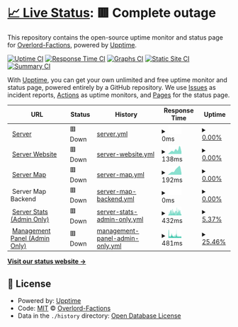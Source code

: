# [📈 Live Status](https://uptime.overlordmc.net): <!--live status--> **🟥 Complete outage**

This repository contains the open-source uptime monitor and status page for [Overlord-Factions](https://uptime.overlordmc.net), powered by [Upptime](https://github.com/upptime/upptime).

[![Uptime CI](https://github.com/Overlord-Factions/upptime/workflows/Uptime%20CI/badge.svg)](https://github.com/Overlord-Factions/upptime/actions?query=workflow%3A%22Uptime+CI%22)
[![Response Time CI](https://github.com/Overlord-Factions/upptime/workflows/Response%20Time%20CI/badge.svg)](https://github.com/Overlord-Factions/upptime/actions?query=workflow%3A%22Response+Time+CI%22)
[![Graphs CI](https://github.com/Overlord-Factions/upptime/workflows/Graphs%20CI/badge.svg)](https://github.com/Overlord-Factions/upptime/actions?query=workflow%3A%22Graphs+CI%22)
[![Static Site CI](https://github.com/Overlord-Factions/upptime/workflows/Static%20Site%20CI/badge.svg)](https://github.com/Overlord-Factions/upptime/actions?query=workflow%3A%22Static+Site+CI%22)
[![Summary CI](https://github.com/Overlord-Factions/upptime/workflows/Summary%20CI/badge.svg)](https://github.com/Overlord-Factions/upptime/actions?query=workflow%3A%22Summary+CI%22)

With [Upptime](https://upptime.js.org), you can get your own unlimited and free uptime monitor and status page, powered entirely by a GitHub repository. We use [Issues](https://github.com/Overlord-Factions/upptime/issues) as incident reports, [Actions](https://github.com/Overlord-Factions/upptime/actions) as uptime monitors, and [Pages](https://uptime.overlordmc.net) for the status page.

<!--start: status pages-->
<!-- This summary is generated by Upptime (https://github.com/upptime/upptime) -->
<!-- Do not edit this manually, your changes will be overwritten -->
<!-- prettier-ignore -->
| URL | Status | History | Response Time | Uptime |
| --- | ------ | ------- | ------------- | ------ |
| <img alt="" src="https://icons.duckduckgo.com/ip3/null.ico" height="13"> [Server](overlordmc.net) | 🟥 Down | [server.yml](https://github.com/Overlord-Factions/upptime/commits/HEAD/history/server.yml) | <details><summary><img alt="Response time graph" src="./graphs/server/response-time-week.png" height="20"> 0ms</summary><br><a href="https://uptime.overlordmc.net/history/server"><img alt="Response time 0" src="https://img.shields.io/endpoint?url=https%3A%2F%2Fraw.githubusercontent.com%2FOverlord-Factions%2Fupptime%2FHEAD%2Fapi%2Fserver%2Fresponse-time.json"></a><br><a href="https://uptime.overlordmc.net/history/server"><img alt="24-hour response time 0" src="https://img.shields.io/endpoint?url=https%3A%2F%2Fraw.githubusercontent.com%2FOverlord-Factions%2Fupptime%2FHEAD%2Fapi%2Fserver%2Fresponse-time-day.json"></a><br><a href="https://uptime.overlordmc.net/history/server"><img alt="7-day response time 0" src="https://img.shields.io/endpoint?url=https%3A%2F%2Fraw.githubusercontent.com%2FOverlord-Factions%2Fupptime%2FHEAD%2Fapi%2Fserver%2Fresponse-time-week.json"></a><br><a href="https://uptime.overlordmc.net/history/server"><img alt="30-day response time 0" src="https://img.shields.io/endpoint?url=https%3A%2F%2Fraw.githubusercontent.com%2FOverlord-Factions%2Fupptime%2FHEAD%2Fapi%2Fserver%2Fresponse-time-month.json"></a><br><a href="https://uptime.overlordmc.net/history/server"><img alt="1-year response time 0" src="https://img.shields.io/endpoint?url=https%3A%2F%2Fraw.githubusercontent.com%2FOverlord-Factions%2Fupptime%2FHEAD%2Fapi%2Fserver%2Fresponse-time-year.json"></a></details> | <details><summary><a href="https://uptime.overlordmc.net/history/server">0.00%</a></summary><a href="https://uptime.overlordmc.net/history/server"><img alt="All-time uptime 0.00%" src="https://img.shields.io/endpoint?url=https%3A%2F%2Fraw.githubusercontent.com%2FOverlord-Factions%2Fupptime%2FHEAD%2Fapi%2Fserver%2Fuptime.json"></a><br><a href="https://uptime.overlordmc.net/history/server"><img alt="24-hour uptime 0.00%" src="https://img.shields.io/endpoint?url=https%3A%2F%2Fraw.githubusercontent.com%2FOverlord-Factions%2Fupptime%2FHEAD%2Fapi%2Fserver%2Fuptime-day.json"></a><br><a href="https://uptime.overlordmc.net/history/server"><img alt="7-day uptime 0.00%" src="https://img.shields.io/endpoint?url=https%3A%2F%2Fraw.githubusercontent.com%2FOverlord-Factions%2Fupptime%2FHEAD%2Fapi%2Fserver%2Fuptime-week.json"></a><br><a href="https://uptime.overlordmc.net/history/server"><img alt="30-day uptime 4.67%" src="https://img.shields.io/endpoint?url=https%3A%2F%2Fraw.githubusercontent.com%2FOverlord-Factions%2Fupptime%2FHEAD%2Fapi%2Fserver%2Fuptime-month.json"></a><br><a href="https://uptime.overlordmc.net/history/server"><img alt="1-year uptime 0.00%" src="https://img.shields.io/endpoint?url=https%3A%2F%2Fraw.githubusercontent.com%2FOverlord-Factions%2Fupptime%2FHEAD%2Fapi%2Fserver%2Fuptime-year.json"></a></details>
| <img alt="" src="https://icons.duckduckgo.com/ip3/overlordmc.net.ico" height="13"> [Server Website](https://overlordmc.net) | 🟥 Down | [server-website.yml](https://github.com/Overlord-Factions/upptime/commits/HEAD/history/server-website.yml) | <details><summary><img alt="Response time graph" src="./graphs/server-website/response-time-week.png" height="20"> 138ms</summary><br><a href="https://uptime.overlordmc.net/history/server-website"><img alt="Response time 87" src="https://img.shields.io/endpoint?url=https%3A%2F%2Fraw.githubusercontent.com%2FOverlord-Factions%2Fupptime%2FHEAD%2Fapi%2Fserver-website%2Fresponse-time.json"></a><br><a href="https://uptime.overlordmc.net/history/server-website"><img alt="24-hour response time 80" src="https://img.shields.io/endpoint?url=https%3A%2F%2Fraw.githubusercontent.com%2FOverlord-Factions%2Fupptime%2FHEAD%2Fapi%2Fserver-website%2Fresponse-time-day.json"></a><br><a href="https://uptime.overlordmc.net/history/server-website"><img alt="7-day response time 138" src="https://img.shields.io/endpoint?url=https%3A%2F%2Fraw.githubusercontent.com%2FOverlord-Factions%2Fupptime%2FHEAD%2Fapi%2Fserver-website%2Fresponse-time-week.json"></a><br><a href="https://uptime.overlordmc.net/history/server-website"><img alt="30-day response time 155" src="https://img.shields.io/endpoint?url=https%3A%2F%2Fraw.githubusercontent.com%2FOverlord-Factions%2Fupptime%2FHEAD%2Fapi%2Fserver-website%2Fresponse-time-month.json"></a><br><a href="https://uptime.overlordmc.net/history/server-website"><img alt="1-year response time 94" src="https://img.shields.io/endpoint?url=https%3A%2F%2Fraw.githubusercontent.com%2FOverlord-Factions%2Fupptime%2FHEAD%2Fapi%2Fserver-website%2Fresponse-time-year.json"></a></details> | <details><summary><a href="https://uptime.overlordmc.net/history/server-website">0.00%</a></summary><a href="https://uptime.overlordmc.net/history/server-website"><img alt="All-time uptime 15.71%" src="https://img.shields.io/endpoint?url=https%3A%2F%2Fraw.githubusercontent.com%2FOverlord-Factions%2Fupptime%2FHEAD%2Fapi%2Fserver-website%2Fuptime.json"></a><br><a href="https://uptime.overlordmc.net/history/server-website"><img alt="24-hour uptime 0.00%" src="https://img.shields.io/endpoint?url=https%3A%2F%2Fraw.githubusercontent.com%2FOverlord-Factions%2Fupptime%2FHEAD%2Fapi%2Fserver-website%2Fuptime-day.json"></a><br><a href="https://uptime.overlordmc.net/history/server-website"><img alt="7-day uptime 0.00%" src="https://img.shields.io/endpoint?url=https%3A%2F%2Fraw.githubusercontent.com%2FOverlord-Factions%2Fupptime%2FHEAD%2Fapi%2Fserver-website%2Fuptime-week.json"></a><br><a href="https://uptime.overlordmc.net/history/server-website"><img alt="30-day uptime 4.67%" src="https://img.shields.io/endpoint?url=https%3A%2F%2Fraw.githubusercontent.com%2FOverlord-Factions%2Fupptime%2FHEAD%2Fapi%2Fserver-website%2Fuptime-month.json"></a><br><a href="https://uptime.overlordmc.net/history/server-website"><img alt="1-year uptime 0.00%" src="https://img.shields.io/endpoint?url=https%3A%2F%2Fraw.githubusercontent.com%2FOverlord-Factions%2Fupptime%2FHEAD%2Fapi%2Fserver-website%2Fuptime-year.json"></a></details>
| <img alt="" src="https://icons.duckduckgo.com/ip3/map.overlordmc.net.ico" height="13"> [Server Map](https://map.overlordmc.net) | 🟥 Down | [server-map.yml](https://github.com/Overlord-Factions/upptime/commits/HEAD/history/server-map.yml) | <details><summary><img alt="Response time graph" src="./graphs/server-map/response-time-week.png" height="20"> 192ms</summary><br><a href="https://uptime.overlordmc.net/history/server-map"><img alt="Response time 96" src="https://img.shields.io/endpoint?url=https%3A%2F%2Fraw.githubusercontent.com%2FOverlord-Factions%2Fupptime%2FHEAD%2Fapi%2Fserver-map%2Fresponse-time.json"></a><br><a href="https://uptime.overlordmc.net/history/server-map"><img alt="24-hour response time 68" src="https://img.shields.io/endpoint?url=https%3A%2F%2Fraw.githubusercontent.com%2FOverlord-Factions%2Fupptime%2FHEAD%2Fapi%2Fserver-map%2Fresponse-time-day.json"></a><br><a href="https://uptime.overlordmc.net/history/server-map"><img alt="7-day response time 192" src="https://img.shields.io/endpoint?url=https%3A%2F%2Fraw.githubusercontent.com%2FOverlord-Factions%2Fupptime%2FHEAD%2Fapi%2Fserver-map%2Fresponse-time-week.json"></a><br><a href="https://uptime.overlordmc.net/history/server-map"><img alt="30-day response time 150" src="https://img.shields.io/endpoint?url=https%3A%2F%2Fraw.githubusercontent.com%2FOverlord-Factions%2Fupptime%2FHEAD%2Fapi%2Fserver-map%2Fresponse-time-month.json"></a><br><a href="https://uptime.overlordmc.net/history/server-map"><img alt="1-year response time 102" src="https://img.shields.io/endpoint?url=https%3A%2F%2Fraw.githubusercontent.com%2FOverlord-Factions%2Fupptime%2FHEAD%2Fapi%2Fserver-map%2Fresponse-time-year.json"></a></details> | <details><summary><a href="https://uptime.overlordmc.net/history/server-map">0.00%</a></summary><a href="https://uptime.overlordmc.net/history/server-map"><img alt="All-time uptime 24.50%" src="https://img.shields.io/endpoint?url=https%3A%2F%2Fraw.githubusercontent.com%2FOverlord-Factions%2Fupptime%2FHEAD%2Fapi%2Fserver-map%2Fuptime.json"></a><br><a href="https://uptime.overlordmc.net/history/server-map"><img alt="24-hour uptime 0.00%" src="https://img.shields.io/endpoint?url=https%3A%2F%2Fraw.githubusercontent.com%2FOverlord-Factions%2Fupptime%2FHEAD%2Fapi%2Fserver-map%2Fuptime-day.json"></a><br><a href="https://uptime.overlordmc.net/history/server-map"><img alt="7-day uptime 0.00%" src="https://img.shields.io/endpoint?url=https%3A%2F%2Fraw.githubusercontent.com%2FOverlord-Factions%2Fupptime%2FHEAD%2Fapi%2Fserver-map%2Fuptime-week.json"></a><br><a href="https://uptime.overlordmc.net/history/server-map"><img alt="30-day uptime 4.67%" src="https://img.shields.io/endpoint?url=https%3A%2F%2Fraw.githubusercontent.com%2FOverlord-Factions%2Fupptime%2FHEAD%2Fapi%2Fserver-map%2Fuptime-month.json"></a><br><a href="https://uptime.overlordmc.net/history/server-map"><img alt="1-year uptime 0.00%" src="https://img.shields.io/endpoint?url=https%3A%2F%2Fraw.githubusercontent.com%2FOverlord-Factions%2Fupptime%2FHEAD%2Fapi%2Fserver-map%2Fuptime-year.json"></a></details>
| <img alt="" src="https://icons.duckduckgo.com/ip3/null.ico" height="13"> Server Map Backend | 🟥 Down | [server-map-backend.yml](https://github.com/Overlord-Factions/upptime/commits/HEAD/history/server-map-backend.yml) | <details><summary><img alt="Response time graph" src="./graphs/server-map-backend/response-time-week.png" height="20"> 0ms</summary><br><a href="https://uptime.overlordmc.net/history/server-map-backend"><img alt="Response time 0" src="https://img.shields.io/endpoint?url=https%3A%2F%2Fraw.githubusercontent.com%2FOverlord-Factions%2Fupptime%2FHEAD%2Fapi%2Fserver-map-backend%2Fresponse-time.json"></a><br><a href="https://uptime.overlordmc.net/history/server-map-backend"><img alt="24-hour response time 0" src="https://img.shields.io/endpoint?url=https%3A%2F%2Fraw.githubusercontent.com%2FOverlord-Factions%2Fupptime%2FHEAD%2Fapi%2Fserver-map-backend%2Fresponse-time-day.json"></a><br><a href="https://uptime.overlordmc.net/history/server-map-backend"><img alt="7-day response time 0" src="https://img.shields.io/endpoint?url=https%3A%2F%2Fraw.githubusercontent.com%2FOverlord-Factions%2Fupptime%2FHEAD%2Fapi%2Fserver-map-backend%2Fresponse-time-week.json"></a><br><a href="https://uptime.overlordmc.net/history/server-map-backend"><img alt="30-day response time 0" src="https://img.shields.io/endpoint?url=https%3A%2F%2Fraw.githubusercontent.com%2FOverlord-Factions%2Fupptime%2FHEAD%2Fapi%2Fserver-map-backend%2Fresponse-time-month.json"></a><br><a href="https://uptime.overlordmc.net/history/server-map-backend"><img alt="1-year response time 0" src="https://img.shields.io/endpoint?url=https%3A%2F%2Fraw.githubusercontent.com%2FOverlord-Factions%2Fupptime%2FHEAD%2Fapi%2Fserver-map-backend%2Fresponse-time-year.json"></a></details> | <details><summary><a href="https://uptime.overlordmc.net/history/server-map-backend">0.00%</a></summary><a href="https://uptime.overlordmc.net/history/server-map-backend"><img alt="All-time uptime 3.06%" src="https://img.shields.io/endpoint?url=https%3A%2F%2Fraw.githubusercontent.com%2FOverlord-Factions%2Fupptime%2FHEAD%2Fapi%2Fserver-map-backend%2Fuptime.json"></a><br><a href="https://uptime.overlordmc.net/history/server-map-backend"><img alt="24-hour uptime 0.00%" src="https://img.shields.io/endpoint?url=https%3A%2F%2Fraw.githubusercontent.com%2FOverlord-Factions%2Fupptime%2FHEAD%2Fapi%2Fserver-map-backend%2Fuptime-day.json"></a><br><a href="https://uptime.overlordmc.net/history/server-map-backend"><img alt="7-day uptime 0.00%" src="https://img.shields.io/endpoint?url=https%3A%2F%2Fraw.githubusercontent.com%2FOverlord-Factions%2Fupptime%2FHEAD%2Fapi%2Fserver-map-backend%2Fuptime-week.json"></a><br><a href="https://uptime.overlordmc.net/history/server-map-backend"><img alt="30-day uptime 4.67%" src="https://img.shields.io/endpoint?url=https%3A%2F%2Fraw.githubusercontent.com%2FOverlord-Factions%2Fupptime%2FHEAD%2Fapi%2Fserver-map-backend%2Fuptime-month.json"></a><br><a href="https://uptime.overlordmc.net/history/server-map-backend"><img alt="1-year uptime 0.00%" src="https://img.shields.io/endpoint?url=https%3A%2F%2Fraw.githubusercontent.com%2FOverlord-Factions%2Fupptime%2FHEAD%2Fapi%2Fserver-map-backend%2Fuptime-year.json"></a></details>
| <img alt="" src="https://icons.duckduckgo.com/ip3/stats.overlordmc.net.ico" height="13"> [Server Stats (Admin Only)](https://stats.overlordmc.net) | 🟥 Down | [server-stats-admin-only.yml](https://github.com/Overlord-Factions/upptime/commits/HEAD/history/server-stats-admin-only.yml) | <details><summary><img alt="Response time graph" src="./graphs/server-stats-admin-only/response-time-week.png" height="20"> 432ms</summary><br><a href="https://uptime.overlordmc.net/history/server-stats-admin-only"><img alt="Response time 359" src="https://img.shields.io/endpoint?url=https%3A%2F%2Fraw.githubusercontent.com%2FOverlord-Factions%2Fupptime%2FHEAD%2Fapi%2Fserver-stats-admin-only%2Fresponse-time.json"></a><br><a href="https://uptime.overlordmc.net/history/server-stats-admin-only"><img alt="24-hour response time 419" src="https://img.shields.io/endpoint?url=https%3A%2F%2Fraw.githubusercontent.com%2FOverlord-Factions%2Fupptime%2FHEAD%2Fapi%2Fserver-stats-admin-only%2Fresponse-time-day.json"></a><br><a href="https://uptime.overlordmc.net/history/server-stats-admin-only"><img alt="7-day response time 432" src="https://img.shields.io/endpoint?url=https%3A%2F%2Fraw.githubusercontent.com%2FOverlord-Factions%2Fupptime%2FHEAD%2Fapi%2Fserver-stats-admin-only%2Fresponse-time-week.json"></a><br><a href="https://uptime.overlordmc.net/history/server-stats-admin-only"><img alt="30-day response time 407" src="https://img.shields.io/endpoint?url=https%3A%2F%2Fraw.githubusercontent.com%2FOverlord-Factions%2Fupptime%2FHEAD%2Fapi%2Fserver-stats-admin-only%2Fresponse-time-month.json"></a><br><a href="https://uptime.overlordmc.net/history/server-stats-admin-only"><img alt="1-year response time 359" src="https://img.shields.io/endpoint?url=https%3A%2F%2Fraw.githubusercontent.com%2FOverlord-Factions%2Fupptime%2FHEAD%2Fapi%2Fserver-stats-admin-only%2Fresponse-time-year.json"></a></details> | <details><summary><a href="https://uptime.overlordmc.net/history/server-stats-admin-only">5.37%</a></summary><a href="https://uptime.overlordmc.net/history/server-stats-admin-only"><img alt="All-time uptime 97.90%" src="https://img.shields.io/endpoint?url=https%3A%2F%2Fraw.githubusercontent.com%2FOverlord-Factions%2Fupptime%2FHEAD%2Fapi%2Fserver-stats-admin-only%2Fuptime.json"></a><br><a href="https://uptime.overlordmc.net/history/server-stats-admin-only"><img alt="24-hour uptime 12.35%" src="https://img.shields.io/endpoint?url=https%3A%2F%2Fraw.githubusercontent.com%2FOverlord-Factions%2Fupptime%2FHEAD%2Fapi%2Fserver-stats-admin-only%2Fuptime-day.json"></a><br><a href="https://uptime.overlordmc.net/history/server-stats-admin-only"><img alt="7-day uptime 5.37%" src="https://img.shields.io/endpoint?url=https%3A%2F%2Fraw.githubusercontent.com%2FOverlord-Factions%2Fupptime%2FHEAD%2Fapi%2Fserver-stats-admin-only%2Fuptime-week.json"></a><br><a href="https://uptime.overlordmc.net/history/server-stats-admin-only"><img alt="30-day uptime 28.23%" src="https://img.shields.io/endpoint?url=https%3A%2F%2Fraw.githubusercontent.com%2FOverlord-Factions%2Fupptime%2FHEAD%2Fapi%2Fserver-stats-admin-only%2Fuptime-month.json"></a><br><a href="https://uptime.overlordmc.net/history/server-stats-admin-only"><img alt="1-year uptime 94.02%" src="https://img.shields.io/endpoint?url=https%3A%2F%2Fraw.githubusercontent.com%2FOverlord-Factions%2Fupptime%2FHEAD%2Fapi%2Fserver-stats-admin-only%2Fuptime-year.json"></a></details>
| <img alt="" src="https://icons.duckduckgo.com/ip3/panel.overlordmc.net.ico" height="13"> [Management Panel (Admin Only)](https://panel.overlordmc.net) | 🟥 Down | [management-panel-admin-only.yml](https://github.com/Overlord-Factions/upptime/commits/HEAD/history/management-panel-admin-only.yml) | <details><summary><img alt="Response time graph" src="./graphs/management-panel-admin-only/response-time-week.png" height="20"> 481ms</summary><br><a href="https://uptime.overlordmc.net/history/management-panel-admin-only"><img alt="Response time 401" src="https://img.shields.io/endpoint?url=https%3A%2F%2Fraw.githubusercontent.com%2FOverlord-Factions%2Fupptime%2FHEAD%2Fapi%2Fmanagement-panel-admin-only%2Fresponse-time.json"></a><br><a href="https://uptime.overlordmc.net/history/management-panel-admin-only"><img alt="24-hour response time 396" src="https://img.shields.io/endpoint?url=https%3A%2F%2Fraw.githubusercontent.com%2FOverlord-Factions%2Fupptime%2FHEAD%2Fapi%2Fmanagement-panel-admin-only%2Fresponse-time-day.json"></a><br><a href="https://uptime.overlordmc.net/history/management-panel-admin-only"><img alt="7-day response time 481" src="https://img.shields.io/endpoint?url=https%3A%2F%2Fraw.githubusercontent.com%2FOverlord-Factions%2Fupptime%2FHEAD%2Fapi%2Fmanagement-panel-admin-only%2Fresponse-time-week.json"></a><br><a href="https://uptime.overlordmc.net/history/management-panel-admin-only"><img alt="30-day response time 452" src="https://img.shields.io/endpoint?url=https%3A%2F%2Fraw.githubusercontent.com%2FOverlord-Factions%2Fupptime%2FHEAD%2Fapi%2Fmanagement-panel-admin-only%2Fresponse-time-month.json"></a><br><a href="https://uptime.overlordmc.net/history/management-panel-admin-only"><img alt="1-year response time 427" src="https://img.shields.io/endpoint?url=https%3A%2F%2Fraw.githubusercontent.com%2FOverlord-Factions%2Fupptime%2FHEAD%2Fapi%2Fmanagement-panel-admin-only%2Fresponse-time-year.json"></a></details> | <details><summary><a href="https://uptime.overlordmc.net/history/management-panel-admin-only">25.46%</a></summary><a href="https://uptime.overlordmc.net/history/management-panel-admin-only"><img alt="All-time uptime 99.29%" src="https://img.shields.io/endpoint?url=https%3A%2F%2Fraw.githubusercontent.com%2FOverlord-Factions%2Fupptime%2FHEAD%2Fapi%2Fmanagement-panel-admin-only%2Fuptime.json"></a><br><a href="https://uptime.overlordmc.net/history/management-panel-admin-only"><img alt="24-hour uptime 57.60%" src="https://img.shields.io/endpoint?url=https%3A%2F%2Fraw.githubusercontent.com%2FOverlord-Factions%2Fupptime%2FHEAD%2Fapi%2Fmanagement-panel-admin-only%2Fuptime-day.json"></a><br><a href="https://uptime.overlordmc.net/history/management-panel-admin-only"><img alt="7-day uptime 25.46%" src="https://img.shields.io/endpoint?url=https%3A%2F%2Fraw.githubusercontent.com%2FOverlord-Factions%2Fupptime%2FHEAD%2Fapi%2Fmanagement-panel-admin-only%2Fuptime-week.json"></a><br><a href="https://uptime.overlordmc.net/history/management-panel-admin-only"><img alt="30-day uptime 75.83%" src="https://img.shields.io/endpoint?url=https%3A%2F%2Fraw.githubusercontent.com%2FOverlord-Factions%2Fupptime%2FHEAD%2Fapi%2Fmanagement-panel-admin-only%2Fuptime-month.json"></a><br><a href="https://uptime.overlordmc.net/history/management-panel-admin-only"><img alt="1-year uptime 97.99%" src="https://img.shields.io/endpoint?url=https%3A%2F%2Fraw.githubusercontent.com%2FOverlord-Factions%2Fupptime%2FHEAD%2Fapi%2Fmanagement-panel-admin-only%2Fuptime-year.json"></a></details>

<!--end: status pages-->

[**Visit our status website →**](https://uptime.overlordmc.net)

## 📄 License

- Powered by: [Upptime](https://github.com/upptime/upptime)
- Code: [MIT](./LICENSE) © [Overlord-Factions](https://uptime.overlordmc.net)
- Data in the `./history` directory: [Open Database License](https://opendatacommons.org/licenses/odbl/1-0/)
